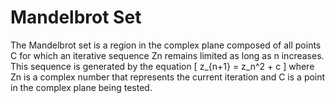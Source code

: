 # Mandelbrot Set
The Mandelbrot set is a region in the complex plane composed of all points C for which an iterative sequence Zn remains limited as long as n increases. This sequence is generated by the equation \[ z_{n+1} = z_n^2 + c \]
where Zn is a complex number that represents the current iteration and C is a point in the complex plane being tested.

